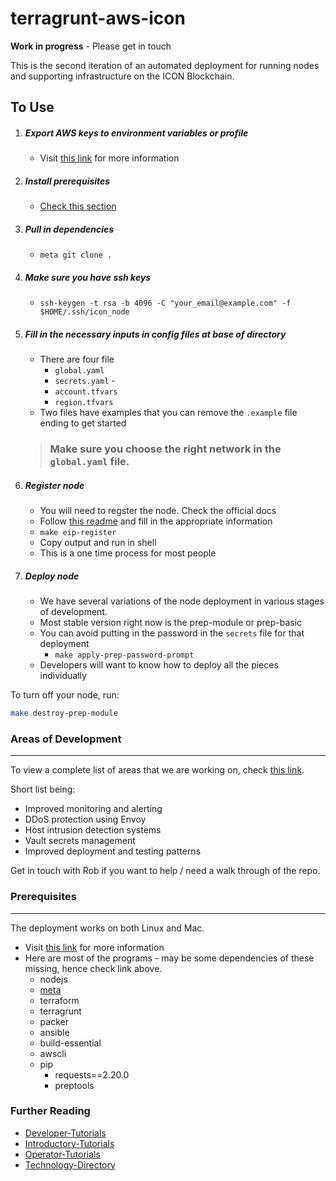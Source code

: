 # terragrunt-aws-icon

**Work in progress** - Please get in touch 

This is the second iteration of an automated deployment for running nodes and supporting infrastructure on the ICON Blockchain. 

## To Use 

1. ##### Export AWS keys to environment variables or profile 
	- Visit [this link](https://www.notion.so/insightbxplanning/AWS-Keys-Tutorial-175fa12e9b5b43509235a97fca275653) for more information 
2. ##### Install prerequisites 
	- [Check this section](prerequisites)
3. ##### Pull in dependencies 
    - `meta git clone .`
4. ##### Make sure you have ssh keys
	- `ssh-keygen -t rsa -b 4096 -C "your_email@example.com" -f $HOME/.ssh/icon_node`

5. #####  Fill in the necessary inputs in config files at base of directory 
	- There are four file 
		- `global.yaml` 
		- `secrets.yaml` - 
		- `account.tfvars`
		- `region.tfvars`
	- Two files have examples that you can remove the `.example` file ending to get started 

	> ### Make sure you choose the right network in the `global.yaml` file. 
6. ##### Register node
	- You will need to regster the node.  Check the official docs 
	- Follow [this readme](icon/register/README.md) and fill in the appropriate information 
	- `make eip-register` 
	- Copy output and run in shell 
	- This is a one time process for most people 
	
7. ##### Deploy node
	- We have several variations of the node deployment in various stages of development.  
	- Most stable version right now is the prep-module or prep-basic 
	- You can avoid putting in the password in the `secrets` file for that deployment 
		- `make apply-prep-password-prompt`
	- Developers will want to know how to deploy all the pieces individually 

To turn off your node, run:
```bash
make destroy-prep-module
```

### Areas of Development 
---
To view a complete list of areas that we are working on, check [this link](https://www.notion.so/insightbxplanning/ec755b12bffa4cfca2026b76f035b096?v=bc2712a04ccb468f9847f0cc5a4912cd). 

Short list being: 
- Improved monitoring and alerting 
- DDoS protection using Envoy 
- Host intrusion detection systems
- Vault secrets management 
- Improved deployment and testing patterns 

Get in touch with Rob if you want to help / need a walk through of the repo. 

### Prerequisites
---
The deployment works on both Linux and Mac. 
- Visit [this link](https://www.notion.so/insightbxplanning/Installing-Prerequisites-0def287ace304b4b98326b743f88d30b) for more information 
- Here are most of the programs - may be some dependencies of these missing, hence check link above. 
	- nodejs 
	- [meta](https://github.com/mateodelnorte/meta)
	- terraform
	- terragrunt 
	- packer 
	- ansible 
	- build-essential 
	- awscli 
	- pip 
		- requests==2.20.0
		- preptools 

### Further Reading 

- [Developer-Tutorials](https://www.notion.so/insightbxplanning/Developer-Tutorials-bd090555d1a841b48e34d3b675c58f94)
- [Introductory-Tutorials](https://www.notion.so/insightbxplanning/Introductory-Tutorials-0416f96a30ee485f9e30c3a75b4910bf)
- [Operator-Tutorials](https://www.notion.so/insightbxplanning/Operator-Tutorials-bc2b8b1d0f344b6cab3da2cb193eb3ab)
- [Technology-Directory](https://www.notion.so/insightbxplanning/Technology-Directory-acc71617035743ae858c0699e4de4bab)
